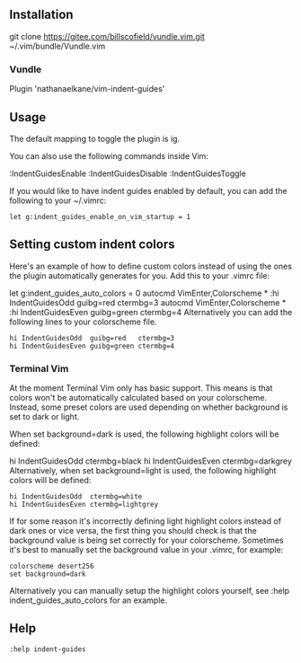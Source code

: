 
## Installation

git clone https://gitee.com/billscofield/vundle.vim.git ~/.vim/bundle/Vundle.vim

### Vundle

Plugin 'nathanaelkane/vim-indent-guides'


## Usage

The default mapping to toggle the plugin is <Leader>ig.

You can also use the following commands inside Vim:

:IndentGuidesEnable
:IndentGuidesDisable
:IndentGuidesToggle

If you would like to have indent guides enabled by default, you can add the
following to your ~/.vimrc:

    let g:indent_guides_enable_on_vim_startup = 1

## Setting custom indent colors

Here's an example of how to define custom colors instead of using the ones the
plugin automatically generates for you. Add this to your .vimrc file:

let g:indent_guides_auto_colors = 0
autocmd VimEnter,Colorscheme * :hi IndentGuidesOdd  guibg=red   ctermbg=3
autocmd VimEnter,Colorscheme * :hi IndentGuidesEven guibg=green ctermbg=4
Alternatively you can add the following lines to your colorscheme file.

    hi IndentGuidesOdd  guibg=red   ctermbg=3
    hi IndentGuidesEven guibg=green ctermbg=4

### Terminal Vim

At the moment Terminal Vim only has basic support. This means is that colors
won't be automatically calculated based on your colorscheme. Instead, some
preset colors are used depending on whether background is set to dark or light.

When set background=dark is used, the following highlight colors will be
defined:

hi IndentGuidesOdd  ctermbg=black
hi IndentGuidesEven ctermbg=darkgrey
Alternatively, when set background=light is used, the following highlight
colors will be defined:


    hi IndentGuidesOdd  ctermbg=white
    hi IndentGuidesEven ctermbg=lightgrey

If for some reason it's incorrectly defining light highlight colors instead of
dark ones or vice versa, the first thing you should check is that the
background value is being set correctly for your colorscheme. Sometimes it's
best to manually set the background value in your .vimrc, for example:

    colorscheme desert256
    set background=dark

Alternatively you can manually setup the highlight colors yourself, see :help
indent_guides_auto_colors for an example.

## Help

    :help indent-guides
